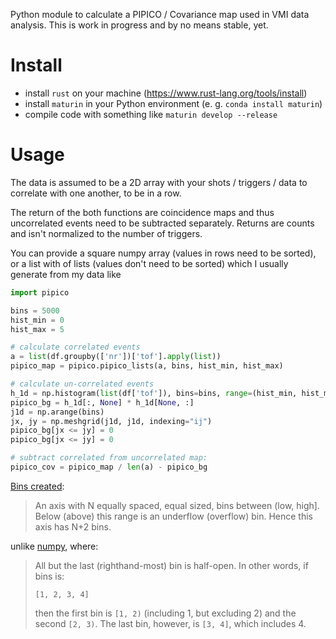 Python module to calculate a PIPICO / Covariance map used in VMI data analysis.
This is work in progress and by no means stable, yet.

# Install
- install `rust` on your machine (https://www.rust-lang.org/tools/install)
- install `maturin` in your Python environment (e. g. `conda install maturin`)
- compile code with something like `maturin develop --release`

# Usage
The data is assumed to be a 2D array with your shots / triggers / data to correlate with one
another, to be in a row.

The return of the both functions are coincidence maps and thus uncorrelated events need to be
subtracted separately.
Returns are counts and isn't normalized to the number of triggers.

You can provide a square numpy array (values in rows need to be sorted), or a list with of lists
(values don't need to be sorted) which I usually generate from my data
like
```python
import pipico

bins = 5000
hist_min = 0
hist_max = 5

# calculate correlated events
a = list(df.groupby(['nr'])['tof'].apply(list))
pipico_map = pipico.pipico_lists(a, bins, hist_min, hist_max)

# calculate un-correlated events
h_1d = np.histogram(list(df['tof']), bins=bins, range=(hist_min, hist_max))[0] / len(a)
pipico_bg = h_1d[:, None] * h_1d[None, :]
j1d = np.arange(bins)
jx, jy = np.meshgrid(j1d, j1d, indexing="ij")
pipico_bg[jx <= jy] = 0
pipico_bg[jx <= jy] = 0

# subtract correlated from uncorrelated map:
pipico_cov = pipico_map / len(a) - pipico_bg
```

[Bins created](https://docs.rs/ndhistogram/0.6.2/ndhistogram/axis/struct.Uniform.html):
> An axis with N equally spaced, equal sized, bins between (low, high]. Below (above) this range is an underflow (overflow) bin. Hence this axis has N+2 bins.

unlike [numpy](https://numpy.org/doc/stable/reference/generated/numpy.histogram.html?highlight=histogram#numpy.histogram), where:
> All but the last (righthand-most) bin is half-open. In other words, if bins is:
> 
> `[1, 2, 3, 4]`
>
> then the first bin is `[1, 2)` (including 1, but excluding 2) and the second `[2, 3)`. The last bin, however, is `[3, 4]`, which includes 4.